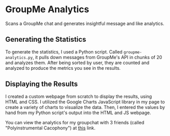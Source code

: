 # GroupMe Analytics
Scans a GroupMe chat and generates insightful message and like analytics.


## Generating the Statistics
To generate the statistics, I used a Python script. Called `groupme-analytics.py`, it pulls down messages from GroupMe's API in chunks of 20 and analyzes them. After being sorted by user, they are counted and analyzed to produce the metrics you see in the results.


## Displaying the Results
I created a custom webpage from scratch to display the results, using HTML and CSS. I utilized the Google Charts JavaScript library in my page to create a variety of charts to visualize the data. Then, I entered the values by hand from my Python script's output into the HTML and JS webpage.


You can view the analytics for my groupchat with 3 friends (called "Polyinstrumental Cacophony") at [this](http://vasilescur.github.io/GroupMe-Analytics) link.
